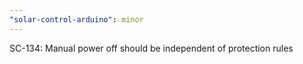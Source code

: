 ```yaml
---
"solar-control-arduino": minor
---
```


SC-134: Manual power off should be independent of protection rules
